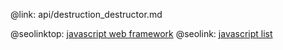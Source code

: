 @link: api/destruction_destructor.md

@seolinktop: [javascript web framework](https://webix.com)
@seolink: [javascript list](https://webix.com/widget/list/)